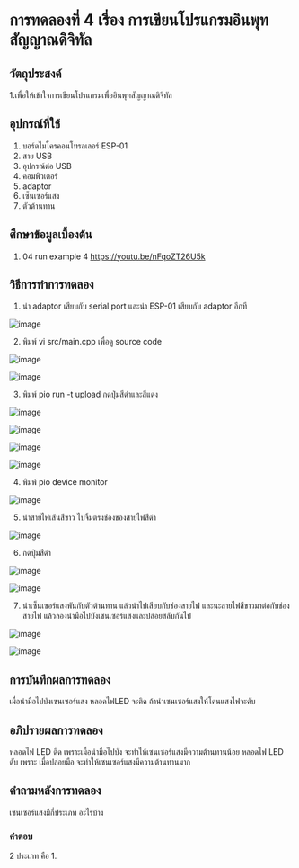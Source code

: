 # การทดลองที่ 4 เรื่อง การเขียนโปรแกรมอินพุทสัญญาณดิจิทัล
## วัตถุประสงค์
1.เพื่อให้เข้าใจการเขียนโปรแกรมเพื่ออินพุทสัญญาณดิจิทัล

## อุปกรณ์ที่ใช้
1. บอร์ดไมโครคอนโทรลเลอร์ ESP-01
2. สาย USB
3. อุปกรณ์ต่อ USB
4. คอมพิวเตอร์
5. adaptor
6. เซ็นเซอร์แสง
7. ตัวต้านทาน
## ศึกษาข้อมูลเบื้องต้น
1. 04 run example 4 https://youtu.be/nFqoZT26U5k

## วิธีการทำการทดลอง
1. นำ adaptor เสียบกับ serial port และนำ ESP-01 เสียบกับ adaptor อีกที

![image](https://user-images.githubusercontent.com/80879728/112291138-6fabb480-8cc2-11eb-9377-8da7bddb7986.png)

2. พิมพ์ vi src/main.cpp เพื่อดู source code

![image](https://user-images.githubusercontent.com/80879728/112302654-e601e400-8ccd-11eb-8199-67d8dbca12a1.png)

![image](https://user-images.githubusercontent.com/80879728/112302708-f4500000-8ccd-11eb-8d20-2b9d5f393b87.png)

3. พิมพ์ pio run -t upload กดปุ่มสีดำและสีแดง

![image](https://user-images.githubusercontent.com/80879728/112303245-a687c780-8cce-11eb-9dd4-80475df8dd60.png)

![image](https://user-images.githubusercontent.com/80879728/112303266-abe51200-8cce-11eb-9a55-0e02c704b6d8.png)

![image](https://user-images.githubusercontent.com/80879728/112303285-b0a9c600-8cce-11eb-97c4-cb80bf99c0f4.png)

![image](https://user-images.githubusercontent.com/80879728/112303311-b7d0d400-8cce-11eb-920f-62458004b246.png)

4. พิมพ์ pio device monitor

![image](https://user-images.githubusercontent.com/80879728/112303576-041c1400-8ccf-11eb-8fc9-081e5bac4f59.png)

5. นำสายไฟเส้นสีขาว ไปจิ้มตรงช่องของสายไฟสีดำ

![image](https://user-images.githubusercontent.com/80879728/112304027-93292c00-8ccf-11eb-9837-50e7db354f2c.png)

6. กดปุ่มสีดำ

![image](https://user-images.githubusercontent.com/80879728/112304239-d6839a80-8ccf-11eb-93bd-b187ad5ef314.png)

![image](https://user-images.githubusercontent.com/80879728/112304274-e13e2f80-8ccf-11eb-8a7f-35f5beb4195f.png)

7. นำเซ็นเซอร์แสงพันกับตัวต้านทาน แล้วนำไปเสียบกับช่องสายไฟ และนะสายไฟสีขาวมาต่อกับช่องสายไฟ แล้วลองนำมือไปบังเซนเซอร์แสงและปล่อยสลับกันไป

![image](https://user-images.githubusercontent.com/80879728/112304961-b43e4c80-8cd0-11eb-9425-e2580bebc7ce.png)

![image](https://user-images.githubusercontent.com/80879728/112304977-b9030080-8cd0-11eb-8f70-ec9f4ed81945.png)


## การบันทึกผลการทดลอง
เมื่อนำมือไปบังเซนเซอร์แสง หลอดไฟLED จะติด ถ้านำเซนเซอร์แสงให้โดนแสงไฟจะดับ

## อภิปรายผลการทดลอง
หลอดไฟ LED ติด เพราะเมื่อนำมือไปบัง จะทำให้เซนเซอร์แสงมีความต้านทานน้อย  หลอดไฟ LED ดับ เพราะ เมื่อปล่อยมือ จะทำให้เซนเซอร์แสงมีความต้านทานมาก

## คำถามหลังการทดลอง
เซนเซอร์แสงมีกี่ประเภท อะไรบ้าง
### คำตอบ
2 ประเภท คือ 1.

